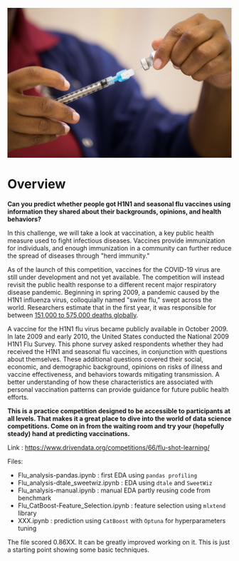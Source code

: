 ![picture](./flu-vaccine.jpg)

<h1>Overview</h1>
<p><strong>Can you predict whether people got H1N1 and seasonal flu vaccines using information they shared about their backgrounds, opinions, and health behaviors?</strong></p>
<p>In this challenge, we will take a look at vaccination, a key public health measure used to fight infectious diseases. Vaccines provide immunization for individuals, and enough immunization in a community can further reduce the spread of diseases through "herd immunity."</p>
<p>As of the launch of this competition, vaccines for the COVID-19 virus are still under development and not yet available. The competition will instead revisit the public health response to a different recent major respiratory disease pandemic. Beginning in spring 2009, a pandemic caused by the H1N1 influenza virus, colloquially named "swine flu," swept across the world. Researchers estimate that in the first year, it was responsible for between <a href="https://www.cdc.gov/flu/pandemic-resources/2009-h1n1-pandemic.html">151,000 to 575,000 deaths globally</a>.</p>
<p>A vaccine for the H1N1 flu virus became publicly available in October 2009. In late 2009 and early 2010, the United States conducted the National 2009 H1N1 Flu Survey. This phone survey asked respondents whether they had received the H1N1 and seasonal flu vaccines, in conjunction with questions about themselves. These additional questions covered their social, economic, and demographic background, opinions on risks of illness and vaccine effectiveness, and behaviors towards mitigating transmission. A better understanding of how these characteristics are associated with personal vaccination patterns can provide guidance for future public health efforts.</p>
<p><strong>This is a practice competition designed to be accessible to participants at all levels. That makes it a great place to dive into the world of data science competitions. Come on in from the waiting room and try your (hopefully steady) hand at predicting vaccinations.</strong></p>

Link : https://www.drivendata.org/competitions/66/flu-shot-learning/

Files:
- Flu_analysis-pandas.ipynb : first EDA using `pandas profiling`
- Flu_analysis-dtale_sweetwiz.ipynb : EDA using `dtale` and `SweetWiz`
- Flu_analysis-manual.ipynb : manual EDA partly reusing code from benchmark
- Flu_CatBoost-Feature_Selection.ipynb : feature selection using `mlxtend` library
- XXX.ipynb : prediction using `CatBoost` with `Optuna` for hyperparameters tuning

The file scored 0.86XX. It can be greatly improved working on it. This is just a starting point showing some basic techniques.